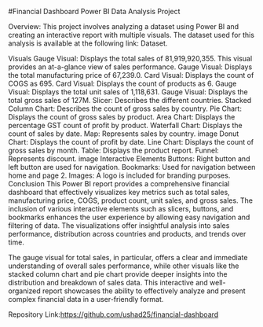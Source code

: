 

#Financial Dashboard Power BI Data Analysis Project


Overview:
This project involves analyzing a dataset using Power BI and creating an interactive report with multiple visuals. The dataset used for this analysis is available at the following link: Dataset.

Visuals
Gauge Visual: Displays the total sales of 81,919,920,355. This visual provides an at-a-glance view of sales performance.
Gauge Visual: Displays the total manufacturing price of 67,239.0.
Card Visual: Displays the count of COGS as 695.
Card Visual: Displays the count of products as 6.
Gauge Visual: Displays the total unit sales of 1,118,631.
Gauge Visual: Displays the total gross sales of 127M.
Slicer: Describes the different countries.
Stacked Column Chart: Describes the count of gross sales by country.
Pie Chart: Displays the count of gross sales by product.
Area Chart: Displays the percentage GST count of profit by product.
Waterfall Chart: Displays the count of sales by date.
Map: Represents sales by country.
image
Donut Chart: Displays the count of profit by date.
Line Chart: Displays the count of gross sales by month.
Table: Displays the product report.
Funnel: Represents discount.
image
Interactive Elements
Buttons: Right button and left button are used for navigation.
Bookmarks: Used for navigation between home and page 2.
Images: A logo is included for branding purposes.
Conclusion
This Power BI report provides a comprehensive financial dashboard that effectively visualizes key metrics such as total sales, manufacturing price, COGS, product count, unit sales, and gross sales. The inclusion of various interactive elements such as slicers, buttons, and bookmarks enhances the user experience by allowing easy navigation and filtering of data. The visualizations offer insightful analysis into sales performance, distribution across countries and products, and trends over time.

The gauge visual for total sales, in particular, offers a clear and immediate understanding of overall sales performance, while other visuals like the stacked column chart and pie chart provide deeper insights into the distribution and breakdown of sales data. This interactive and well-organized report showcases the ability to effectively analyze and present complex financial data in a user-friendly format.

Repository Link:https://github.com/ushad25/financial-dashboard


